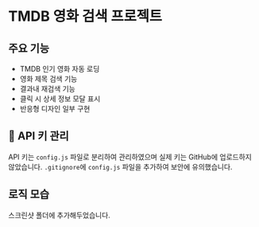 # TMDB 영화 검색 프로젝트

## 주요 기능
- TMDB 인기 영화 자동 로딩
- 영화 제목 검색 기능
- 결과내 재검색 기능
- 클릭 시 상세 정보 모달 표시
- 반응형 디자인 일부 구현

## 🔐 API 키 관리
API 키는 `config.js` 파일로 분리하여 관리하였으며 실제 키는 GitHub에 업로드하지 않았습니다. `.gitignore`에 `config.js` 파일을 추가하여 보안에 유의했습니다.

## 로직 모습
스크린샷 폴더에 추가해두었습니다.
